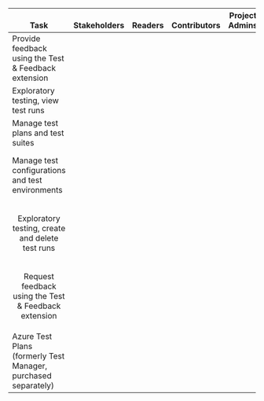 
<table>
<tr valign="bottom">
<th width="310px">Task</th>
<th>Stakeholders</th>
<th>Readers</th>
<th>Contributors</th>
<th width="20%">Project Admins</th>
</tr>
<tbody valign="top" align="center">
<tr>
<td align="left">Provide feedback using the Test &amp; Feedback extension
</td>
<td><img src="~/organizations/security/media/checkmark.png" alt=""/></td>
<td><img src="~/organizations/security/media/checkmark.png" alt=""/></td>
<td><img src="~/organizations/security/media/checkmark.png" alt=""/></td>
<td><img src="~/organizations/security/media/checkmark.png" alt=""/></td>
</tr>
<tr>
<td align="left">Exploratory testing, view test runs 
</td>
<td>  </td>
<td><img src="~/organizations/security/media/checkmark.png" alt=""/></td>
<td><img src="~/organizations/security/media/checkmark.png" alt=""/></td>
<td><img src="~/organizations/security/media/checkmark.png" alt=""/></td>
</tr>
<tr>
<td align="left">Manage test plans and test suites 
<p>Manage test configurations and test environments </p></td>
<td>  </td>
<td>  </td>
<td><img src="~/organizations/security/media/checkmark.png" alt=""/></td>
<td><img src="~/organizations/security/media/checkmark.png" alt=""/></td>
</tr>
<tr>
<td><p>Exploratory testing, create and delete test runs </p></td>
<td>  </td>
<td>  </td>
<td><img src="~/organizations/security/media/checkmark.png" alt=""/></td>
<td><img src="~/organizations/security/media/checkmark.png" alt=""/></td>
</tr>
<tr>
<td><p>Request feedback using the Test &amp; Feedback extension</p></td>
<td>  </td>
<td>  </td>
<td><img src="~/organizations/security/media/checkmark.png" alt=""/></td>
<td><img src="~/organizations/security/media/checkmark.png" alt=""/></td>
</tr>
<tr>
<td align="left">Azure Test Plans (formerly Test Manager, purchased separately)
</td>
<td>  </td>
<td>  </td>
<td><img src="~/organizations/security/media/checkmark.png" alt=""/></td>
<td><img src="~/organizations/security/media/checkmark.png" alt=""/></td>
</tr>
</tbody>
</table>